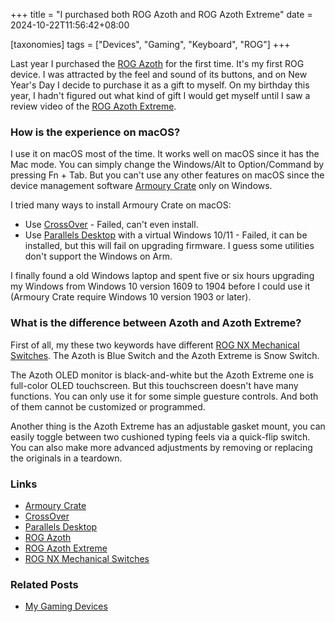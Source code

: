 +++
title = "I purchased both ROG Azoth and ROG Azoth Extreme"
date = 2024-10-22T11:56:42+08:00

[taxonomies]
tags = ["Devices", "Gaming", "Keyboard", "ROG"]
+++

Last year I purchased the [ROG Azoth] for the first time. It's my first ROG device.
I was attracted by the feel and sound of its buttons, and on New Year's Day I decide to purchase it as a gift to myself.
On my birthday this year, I hadn't figured out what kind of gift I would get myself until I saw a review video of the [ROG Azoth Extreme].

<!-- more -->

### How is the experience on macOS?

I use it on macOS most of the time. It works well on macOS since it has the Mac mode.
You can simply change the Windows/Alt to Option/Command by pressing Fn + Tab.
But you can't use any other features on macOS since the device management software [Armoury Crate] only on Windows.

I tried many ways to install Armoury Crate on macOS:

- Use [CrossOver] - Failed, can't even install.
- Use [Parallels Desktop] with a virtual Windows 10/11 - Failed, it can be installed, but this will fail on upgrading firmware. I guess some utilities don't support the Windows on Arm.

I finally found a old Windows laptop and spent five or six hours upgrading my Windows from Windows 10 version 1609 to 1904 before I could use it (Armoury Crate require Windows 10 version 1903 or later).

### What is the difference between Azoth and Azoth Extreme?

First of all, my these two keywords have different [ROG NX Mechanical Switches]. The Azoth is Blue Switch and the Azoth Extreme is Snow Switch.

The Azoth OLED monitor is black-and-white but the Azoth Extreme one is full-color OLED touchscreen.
But this touchscreen doesn't have many functions. You can only use it for some simple guesture controls. And both of them cannot be customized or programmed.

Another thing is the Azoth Extreme has an adjustable gasket mount, you can easily toggle between two cushioned typing feels via a quick-flip switch.
You can also make more advanced adjustments by removing or replacing the originals in a teardown.

### Links

- [Armoury Crate]
- [CrossOver]
- [Parallels Desktop]
- [ROG Azoth]
- [ROG Azoth Extreme]
- [ROG NX Mechanical Switches]

### Related Posts

- [My Gaming Devices](@/collections/gaming-devices.md)

[Armoury Crate]: https://rog.asus.com/hk-en/content/armoury-crate/
[CrossOver]: https://www.codeweavers.com/crossover
[Parallels Desktop]: https://www.parallels.com
[ROG Azoth]: https://rog.asus.com/hk-en/keyboards/keyboards/aura-rgb/rog-azoth-model/
[ROG Azoth Extreme]: https://rog.asus.com/hk-en/keyboards/keyboards/pbt-keycaps/rog-azoth-extreme/
[ROG NX Mechanical Switches]: https://rog.asus.com/content/rog-keyboard-switch/#ROG-NX
